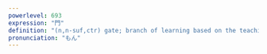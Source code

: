 ```yaml
---
powerlevel: 693
expression: "門"
definition: "(n,n-suf,ctr) gate; branch of learning based on the teachings of a single master; (biological) division; counter for cannons; (P)"
pronunciation: "もん"
---
```

